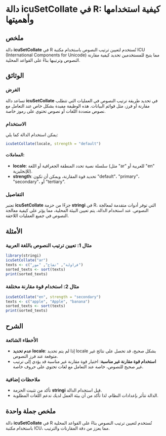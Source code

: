 <!--
Meta Description: # دالة icuSetCollate في R: كيفية استخدامها وأهميتها ## ملخص دالة **icuSetCollate** في R تُستخدم لتعيين ترتيب النصوص باستخدام مكتبة ICU (International ...
Meta Keywords: icusetcollate, النصوص, على, ترتيب, تحديد
-->

# دالة icuSetCollate في R: كيفية استخدامها وأهميتها

## ملخص
دالة **icuSetCollate** في R تُستخدم لتعيين ترتيب النصوص باستخدام مكتبة ICU (International Components for Unicode) مما يتيح للمستخدمين تحديد كيفية مقارنة النصوص وترتيبها بناءً على القواعد المحلية.

## الوثائق
### الغرض
تساعد دالة **icuSetCollate** في تحديد طريقة ترتيب النصوص في العمليات التي تتطلب مقارنة أو فرز، مثل قوائم البيانات. هذه الوظيفة مفيدة بشكل خاص عند التعامل مع نصوص متعددة اللغات أو نصوص تحتوي على رموز خاصة.

### الاستخدام
يمكن استخدام الدالة كما يلي:
```R
icuSetCollate(locale, strength = "default")
```

#### المعاملات:
- **locale**: سلسلة نصية تحدد المنطقة الجغرافية أو اللغة (مثل "ar" للعربية أو "en" للإنجليزية).
- **strength**: تحديد قوة المقارنة، ويمكن أن تكون "default"، "primary"، "secondary"، أو "tertiary".

### التفاصيل
تعتبر **icuSetCollate** جزءًا من حزمة **stringi** في R، التي توفر أدوات متقدمة لمعالجة النصوص. عند استخدام الدالة، يتم تعيين البيئة المحلية، مما يؤثر على كيفية معالجة النصوص في جميع العمليات اللاحقة.

## الأمثلة
### مثال 1: تعيين ترتيب النصوص باللغة العربية
```R
library(stringi)
icuSetCollate("ar")
texts <- c("فراولة", "تفاح", "موز")
sorted_texts <- sort(texts)
print(sorted_texts)
```
### مثال 2: استخدام قوة مقارنة مختلفة
```R
icuSetCollate("en", strength = "secondary")
texts <- c("apple", "Apple", "banana")
sorted_texts <- sort(texts)
print(sorted_texts)
```

## الشرح
### الأخطاء الشائعة
- **عدم تحديد locale**: إذا لم يتم تحديد locale بشكل صحيح، قد تحصل على نتائج غير متوقعة عند فرز النصوص.
- **استخدام قوة مقارنة غير مناسبة**: اختيار قوة مقارنة غير مناسبة قد يؤدي إلى ترتيب غير صحيح للنصوص، خاصة عند التعامل مع لغات تحتوي على حروف خاصة.

### ملاحظات إضافية
- تأكد من تثبيت الحزمة **stringi** قبل استخدام الدالة.
- الدالة تتأثر بإعدادات النظام، لذا تأكد من أن بيئة العمل لديك تدعم اللغات المطلوبة.

## ملخص جملة واحدة
دالة **icuSetCollate** في R تُستخدم لتعيين ترتيب النصوص بناءً على القواعد المحلية باستخدام مكتبة ICU، مما يعزز من دقة المقارنات والترتيب.